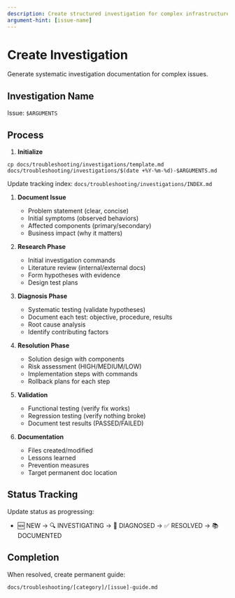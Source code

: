 ```yaml
---
description: Create structured investigation for complex infrastructure issues
argument-hint: [issue-name]
---
```


# Create Investigation

Generate systematic investigation documentation for complex issues.

## Investigation Name

Issue: `$ARGUMENTS`

## Process

1. **Initialize**

`cp docs/troubleshooting/investigations/template.md docs/troubleshooting/investigations/$(date +%Y-%m-%d)-$ARGUMENTS.md`

Update tracking index: `docs/troubleshooting/investigations/INDEX.md`

1. **Document Issue**
   - Problem statement (clear, concise)
   - Initial symptoms (observed behaviors)
   - Affected components (primary/secondary)
   - Business impact (why it matters)

1. **Research Phase**
   - Initial investigation commands
   - Literature review (internal/external docs)
   - Form hypotheses with evidence
   - Design test plans

1. **Diagnosis Phase**
   - Systematic testing (validate hypotheses)
   - Document each test: objective, procedure, results
   - Root cause analysis
   - Identify contributing factors

1. **Resolution Phase**
   - Solution design with components
   - Risk assessment (HIGH/MEDIUM/LOW)
   - Implementation steps with commands
   - Rollback plans for each step

1. **Validation**
   - Functional testing (verify fix works)
   - Regression testing (verify nothing broke)
   - Document test results (PASSED/FAILED)

1. **Documentation**
   - Files created/modified
   - Lessons learned
   - Prevention measures
   - Target permanent doc location

## Status Tracking

Update status as progressing:

- 🆕 NEW → 🔍 INVESTIGATING → 🎯 DIAGNOSED → ✅ RESOLVED → 📚 DOCUMENTED

## Completion

When resolved, create permanent guide:

`docs/troubleshooting/[category]/[issue]-guide.md`
